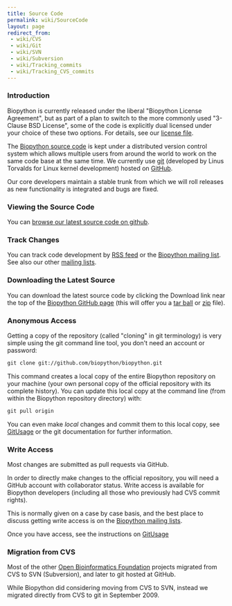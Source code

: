 ```yaml
---
title: Source Code
permalink: wiki/SourceCode
layout: page
redirect_from:
 - wiki/CVS
 - wiki/Git
 - wiki/SVN
 - wiki/Subversion
 - wiki/Tracking_commits
 - wiki/Tracking_CVS_commits
---
```


### Introduction

Biopython is currently released under the liberal "Biopython License
Agreement", but as part of a plan to switch to the more commonly used
"3-Clause BSD License", some of the code is explicitly dual licensed
under your choice of these two options. For details, see our [license
file](https://github.com/biopython/biopython/blob/master/LICENSE.rst).

The [Biopython source code](http://github.com/biopython/biopython) is
kept under a distributed version control system which allows multiple
users from around the world to work on the same code base at the same
time. We currently use
[git](http://en.wikipedia.org/wiki/Git_%28software%29) (developed by
Linus Torvalds for Linux kernel development) hosted on
[GitHub](http://github.com).

Our core developers maintain a stable trunk from which we will roll
releases as new functionality is integrated and bugs are fixed.

### Viewing the Source Code

You can [browse our latest source code on
github](http://github.com/biopython/biopython).

### Track Changes

You can track code development by [RSS feed](https://github.com/biopython/biopython/commits/master.atom)
or the [Biopython mailing list](mailto:biopython@biopython.org).
See also our other [mailing lists](Mailing_lists "wikilink").

### Downloading the Latest Source

You can download the latest source code by clicking the Download link
near the top of the [Biopython GitHub
page](http://github.com/biopython/biopython) (this will offer you a [tar
ball](http://github.com/biopython/biopython/tarball/master) or
[zip](http://github.com/biopython/biopython/zipball/master) file).

### Anonymous Access

Getting a copy of the repository (called "cloning" in git terminology)
is very simple using the git command line tool, you don't need an
account or password:

``` bash
git clone git://github.com/biopython/biopython.git
```

This command creates a local copy of the entire Biopython repository on
your machine (your own personal copy of the official repository with its
complete history). You can update this local copy at the command line
(from within the Biopython repository directory) with:

``` bash
git pull origin
```

You can even make *local* changes and commit them to this local copy,
see [GitUsage](GitUsage "wikilink") or the git documentation for further
information.

### Write Access

Most changes are submitted as pull requests via GitHub.

In order to directly make changes to the official repository, you will need a
GitHub account with collaborator status. Write access is available for
Biopython developers (including all those who previously had CVS commit
rights).

This is normally given on a case by case basis, and the best place to
discuss getting write access is on the [Biopython mailing
lists](Mailing_lists).

Once you have access, see the instructions on
[GitUsage](GitUsage "wikilink")

### Migration from CVS

Most of the other [Open Bioinformatics Foundation](http://open-bio.org)
projects migrated from CVS to SVN (Subversion), and later to git hosted
at GitHub.

While Biopython did considering moving from CVS to SVN, instead we
migrated directly from CVS to git in September 2009.

